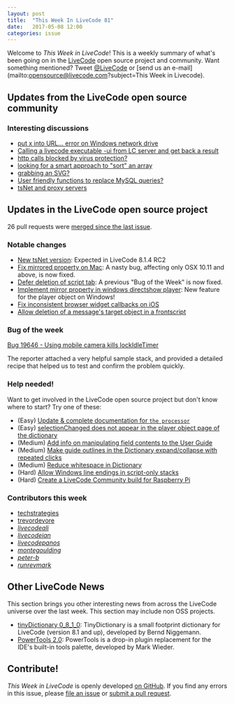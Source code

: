 ```yaml
---
layout: post
title:  "This Week In LiveCode 81"
date:   2017-05-08 12:00
categories: issue
---
```


Welcome to *This Week in LiveCode*!  This is a weekly summary of what's been
going on in the [LiveCode](https://livecode.com/) open source project and
community.  Want something mentioned?  Tweet
[@LiveCode](https://twitter.com/LiveCode) or
[send us an e-mail](mailto:opensource@livecode.com?subject=This Week in Livecode).

## Updates from the LiveCode open source community

<!---
### News & blog posts

- [Android audio recording library using Java FFI](https://livecode.com/android-audio-recording-library-using-java-ffi/)
-->


### Interesting discussions

- [put x into URL... error on Windows network drive](https://www.mail-archive.com/use-livecode@lists.runrev.com/msg84459.html)
- [Calling a livecode executable -ui from LC server and get back a result](https://www.mail-archive.com/use-livecode@lists.runrev.com/msg84470.html)
- [http calls blocked by virus protection?](https://www.mail-archive.com/use-livecode@lists.runrev.com/msg84489.html)
- [looking for a smart approach to "sort" an array](https://www.mail-archive.com/use-livecode@lists.runrev.com/msg84491.html)
- [grabbing an SVG?](https://www.mail-archive.com/use-livecode@lists.runrev.com/msg84559.html)
- [User friendly functions to replace MySQL queries?](https://www.mail-archive.com/use-livecode@lists.runrev.com/msg84566.html)
- [tsNet and proxy servers](http://forums.livecode.com/viewtopic.php?f=11&t=29206)
  
## Updates in the LiveCode open source project

26 pull requests were [merged since the last issue](https://github.com/search?utf8=✓&q=org%3Alivecode+is%3Apublic+is%3Apr+is%3Amerged+merged%3A2017-05-01..2017-05-07&type=Issues).

<!---
### New LiveCode releases

- [LiveCode 8.1.4-rc-1](https://downloads.livecode.com/livecode/#8_1_4)
-->

### Notable changes

- [New tsNet version](https://github.com/livecode/livecode/pull/5429): Expected in LiveCode 8.1.4 RC2
- [Fix mirrored property on Mac](https://github.com/livecode/livecode/pull/5416): A nasty bug, affecting only OSX 10.11 and above, is now fixed.
- [Defer deletion of script tab](https://github.com/livecode/livecode-ide/pull/1581): A previous "Bug of the Week" is now fixed.
- [Implement mirror property in windows directshow player](https://github.com/livecode/livecode/pull/5412): New feature for the player object on Windows! 
- [Fix inconsistent browser widget callbacks on iOS](https://github.com/livecode/livecode/pull/5408)
- [Allow deletion of a message's target object in a frontscript](https://github.com/livecode/livecode/pull/5413)


### Bug of the week

[Bug 19646 - Using mobile camera kills lockIdleTimer ](http://quality.livecode.com/show_bug.cgi?id=19646)

The reporter attached a very helpful sample stack, and provided a detailed recipe that helped us to test and confirm the problem quickly.

### Help needed!

Want to get involved in the LiveCode open source project but don't know where
to start?  Try one of these:

- (Easy) [Update & complete documentation for `the processor`](http://quality.livecode.com/show_bug.cgi?id=17974)
- (Easy) [selectionChanged does not appear in the player object page of the dictionary](http://quality.livecode.com/show_bug.cgi?id=19083)
- (Medium) [Add info on manipulating field contents to the User Guide](http://quality.livecode.com/show_bug.cgi?id=18990)
- (Medium) [Make guide outlines in the Dictionary expand/collapse with repeated clicks](http://quality.livecode.com/show_bug.cgi?id=18184)
- (Medium) [Reduce whitespace in Dictionary](http://quality.livecode.com/show_bug.cgi?id=18278)
- (Hard) [Allow Windows line endings in script-only stacks](http://quality.livecode.com/show_bug.cgi?id=17810)
- (Hard) [Create a LiveCode Community build for Raspberry Pi](http://forums.livecode.com/viewtopic.php?f=76&t=27912)

### Contributors this week

- [techstrategies](https://github.com/techstrategies)
- [trevordevore](https://github.com/trevordevore)
- *[livecodeali](https://github.com/livecodeali)*
- *[livecodeian](https://github.com/livecodeian)*
- *[livecodepanos](https://github.com/livecodepanos)*
- *[montegoulding](https://github.com/montegoulding)*
- *[peter-b](https://github.com/peter-b)*
- *[runrevmark](https://github.com/runrevmark)*

## Other LiveCode News

This section brings you other interesting news from across the LiveCode universe over the last week. This section may include non OSS projects.

- [tinyDictionary 0_8_1_0](https://www.mail-archive.com/use-livecode@lists.runrev.com/msg84455.html): TinyDictionary is a small footprint dictionary for LiveCode (version 8.1
and up), developed by Bernd Niggemann.
- [PowerTools 2.0](https://www.mail-archive.com/use-livecode@lists.runrev.com/msg84449.html): PowerTools is a drop-in plugin replacement for the IDE's built-in tools palette, developed by Mark Wieder.

<!---
## Upcoming events

* [4th May - Pasadena: SoCal LiveCode Group meetup](http://forums.livecode.com/viewtopic.php?f=50&t=29156)
-->

## Contribute!

*This Week in LiveCode* is openly developed
[on GitHub](https://github.com/livecode/this-week-in-livecode).
If you find any errors in this issue, please
[file an issue](https://github.com/livecode/this-week-in-livecode/issues) or
[submit a pull request](https://github.com/livecode/this-week-in-livecode/pulls).
